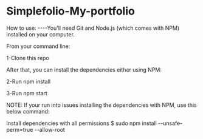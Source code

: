 # Simplefolio-My-portfolio

How to use: ----You'll need Git and Node.js (which comes with NPM) installed on your computer.

From your command line:

1-Clone this repo

After that, you can install the dependencies either using NPM:

2-Run npm install

3-Run npm start

NOTE: If your run into issues installing the dependencies with NPM, use this below command:

Install dependencies with all permissions
$ sudo npm install --unsafe-perm=true --allow-root

